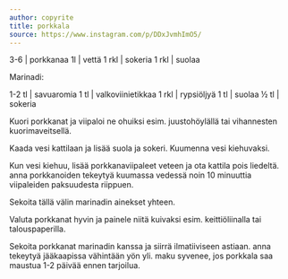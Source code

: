 ```yaml
---
author: copyrite
title: porkkala
source: https://www.instagram.com/p/DDxJvmhImO5/
---
```


3-6 | porkkanaa
1l | vettä
1 rkl | sokeria
1 rkl | suolaa

Marinadi:

1-2 tl | savuaromia
1 tl | valkoviinietikkaa
1 rkl | rypsiöljyä
1 tl | suolaa
½ tl | sokeria

Kuori porkkanat ja viipaloi ne ohuiksi esim. juustohöylällä tai vihannesten kuorimaveitsellä.

Kaada vesi kattilaan ja lisää suola ja sokeri. Kuumenna vesi kiehuvaksi.

Kun vesi kiehuu, lisää porkkanaviipaleet veteen ja ota kattila pois liedeltä. anna porkkanoiden tekeytyä kuumassa vedessä noin 10 minuuttia viipaleiden paksuudesta riippuen.

Sekoita tällä välin marinadin ainekset yhteen.

Valuta porkkanat hyvin ja painele niitä kuivaksi esim. keittiöliinalla tai talouspaperilla.

Sekoita porkkanat marinadin kanssa ja siirrä ilmatiiviseen astiaan. anna tekeytyä jääkaapissa vähintään yön yli. maku syvenee, jos porkkala saa maustua 1-2 päivää ennen tarjoilua.
